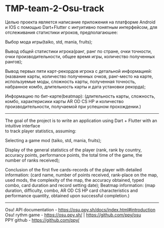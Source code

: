 # TMP-team-2-Osu-track

Целью проекта является написание приложения на платформе Android и IOS с помощью Dart+Flutter 
с интуитивно понятным интерфейсом, для отслеживания статистики игроков, предполагаюшее: 

Выбор мода игры(taiko, std, mania, fruits);

Вывод общей статистики игрока(ранг, ранг по стране, 
                              очки точности, очки производительности, 
                              общее время игры, количество полученных рангов);

Вывод первых пяти карт-рекордов игрока с детальной информацией:
                             (название карты, количество полученных очков, 
                              ранг-место на карте, используемые моды, 
                              сложность карты, полученная точность, 
                              набранное комбо, длительность карты и дата установки рекорда);

Информацию по бит-карте(beatmap): 
                             (длительность карты, сложность, комбо, 
                              характерисики карты AR OD CS HP и количество производительности, 
                              получаемой при успешном прохождении.)
____________________________________________________________________________________________________________________________________________

The goal of the project is to write an application using Dart + Flutter with an intuitive interface  <br />
to track player statistics, assuming:  <br />

Selecting a game mod (taiko, std, mania, fruits);

Display of the general statistics of the player (rank, rank by country,
                              accuracy points, performance points,
                              the total time of the game, the number of ranks received);

Conclusion of the first five cards-records of the player with detailed information:
                             (card name, number of points received,
                              rank-place on the map, used mods,
                              the complexity of the map, the accuracy obtained,
                              typed combo, card duration and record setting date);
Beatmap information:
                             (map duration, difficulty, combo,
                              AR OD CS HP card characteristics and performance quantity,
                              obtained upon successful completion.) 

____________________________________________________________________________________________________________________________________________

Osu! API documentation - https://osu.ppy.sh/docs/index.html#introduction  <br />
Osu! rythm game - https://osu.ppy.sh/ | https://github.com/ppy/osu  <br />
PPY github - https://github.com/ppy/  <br />
